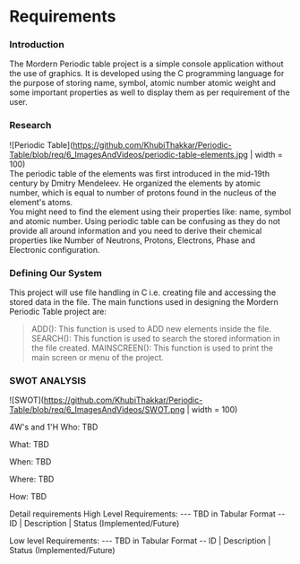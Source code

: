 # Requirements
### Introduction
The Mordern Periodic table project is a simple console application without the use of graphics. It is developed using the C programming language for the purpose of storing name, symbol, atomic number atomic weight and some important properties as well to display them as per requirement of the user.

### Research
![Periodic Table](https://github.com/KhubiThakkar/Periodic-Table/blob/req/6_ImagesAndVideos/periodic-table-elements.jpg | width = 100)  
The periodic table of the elements was first introduced in the mid-19th century by Dmitry Mendeleev. He organized the elements by atomic number, which is equal to number of protons found in the nucleus of the element's atoms.  
You might need to find the element using their properties like: name, symbol and atomic number. Using periodic table can be confusing as they do not provide all around information and you need to derive their chemical properties like Number of Neutrons, Protons, Electrons, Phase and Electronic configuration.  

### Defining Our System
This project will use file handling in C i.e. creating file and accessing the stored data in the file. The main functions used in designing the Mordern Periodic Table project are: 
> ADD(): This function is used to ADD new elements inside the file.  
> SEARCH(): This function is used to search the stored information in the file created. 
> MAINSCREEN(): This function is used to print the main screen or menu of the project.

### SWOT ANALYSIS
![SWOT](https://github.com/KhubiThakkar/Periodic-Table/blob/req/6_ImagesAndVideos/SWOT.png | width = 100)

4W's and 1'H
Who:
TBD

What:
TBD

When:
TBD

Where:
TBD

How:
TBD

Detail requirements
High Level Requirements:
--- TBD in Tabular Format -- ID | Description | Status (Implemented/Future)

Low level Requirements:
--- TBD in Tabular Format -- ID | Description | Status (Implemented/Future)